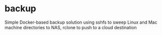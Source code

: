 # backup
Simple Docker-based backup solution using sshfs to sweep Linux and Mac machine directories to NAS, rclone to push to a cloud destination
